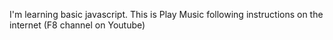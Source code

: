 I'm learning basic javascript. This is Play Music following instructions on the internet (F8 channel on Youtube)
